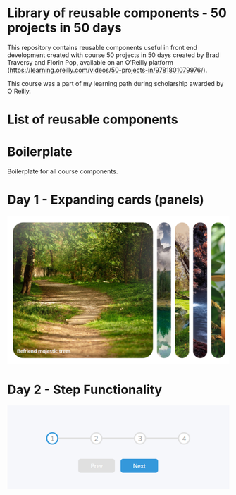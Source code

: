 # Library of reusable components - 50 projects in 50 days

This repository contains reusable components useful in front end development created with course 50 projects in 50 days created by Brad Traversy and Florin Pop, available on an O'Reilly platform (https://learning.oreilly.com/videos/50-projects-in/9781801079976/).

This course was a part of my learning path during scholarship awarded by O'Reilly.

# List of reusable components

# Boilerplate

Boilerplate for all course components.

# Day 1 - Expanding cards (panels)

![Expanding cards component](readme-img/day01.png)

# Day 2 - Step Functionality

![alt text](readme-img/day02.png)
